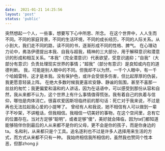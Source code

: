 ```yaml
---
date:  2021-01-21 14:25:56
layout: 'post'
status: 'public'
---
```


突然想起一个人，一些事，想要写下心中所思、所念。
在这个世界中，人人生而不同。不同的家庭背景，不同的生活环境，不同的成长经历，不同的人际关系。从小到大，我们走不同的路，读不同的书，逐渐形成不同的性格、脾气。
在心理动力论中，弗洛伊德提出本我、自我与超我，精神的三大部分，用于解释意识和潜意识的形成和相互关系。“本我”（完全潜意识）代表欲望，受意识遏抑；“自我”（大部分有意识）负责处理现实世界的事情；“超我”（部分有意识）是良知或内在的道德判断。
我，可能是别人眼中的不同。但我却不以为然，一千个人眼中，有一千个哈姆雷特，这才是本我。没有保护色，或许会受很多伤害，但比起厚厚的伪装，我更愿意轻装上阵。
在绝大多数时候我更喜欢安静、静谧的氛围，甚至不喜那一丝丝的匆忙；我更偏爱和温和的人讲话，因为在话语中，可以感受到那份从容和自然，我从来都不认为，这个世界上有什么事情值得慌张。我有着自己的执着与信仰，哪怕是肉体消亡。很喜欢爱因斯坦临终前的那句话：死亡对于我来说，不过是再也无法拉起我心爱的小提琴了。
曾经有人和我说，她不相信有人可以做到一辈子不吵架，不讲粗话，但我相信。我相信一切美好的事物，在这个空间里，总有它的位置存在。当对方足够“聪明”，或者足够”傻“，美好就会降临，因为ta们都知道能够陪伴你到最后的人从来都不是你的父母，更不会是你的孩子，而是你身边的ta。
名和利，从来都只是个工具。追名逐利也不过是许多人选择用来生活的方式，而方式从来都不只有一种。
我始终相信我所相信的，虽然我也赞同个性本恶，但那zhong ji